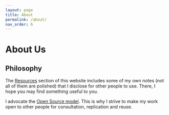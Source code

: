```yaml
---
layout: page
title: About
permalink: /about/
nav_order: 6
---
```


# About Us

## Philosophy

The [Resources](resources.md) section of this website includes some of my own notes (not all of them are polished) that I disclose for other people to use.
There, I hope you may find something useful to you.

I advocate the [Open Source model](https://en.wikipedia.org/wiki/Open-source_model).
This is why I strive to make my work open to other people for consultation, replication and reuse.

